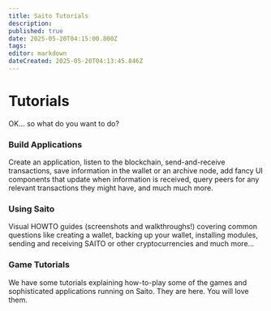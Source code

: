 ```yaml
---
title: Saito Tutorials
description: 
published: true
date: 2025-05-20T04:15:00.800Z
tags: 
editor: markdown
dateCreated: 2025-05-20T04:13:45.846Z
---
```


# Tutorials

OK... so what do you want to do?


### Build Applications

Create an application, listen to the blockchain, send-and-receive transactions, save information in the wallet or an archive node, add fancy UI components that update when information is received, query peers for any relevant transactions they might have, and much much more.

### Using Saito

Visual HOWTO guides (screenshots and walkthroughs!) covering common questions like creating a wallet, backing up your wallet, installing modules, sending and receiving SAITO or other cryptocurrencies and much more...

### Game Tutorials

We have some tutorials explaining how-to-play some of the games and sophisticated applications running on Saito. They are here. You will love them.